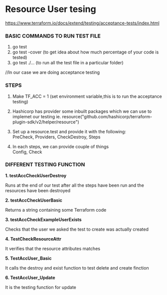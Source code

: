 # Resource User tesing

<https://www.terraform.io/docs/extend/testing/acceptance-tests/index.html>

### BASIC COMMANDS TO RUN TEST FILE

1. go test <br/>
2. go test -cover (to get idea about how much percentage of your code is tested) <br />
3. go test ./... (to run all the test file in a particular folder) <br />

//In our case we are doing acceptance testing <br />

### <strong> STEPS</strong>

1. Make TF_ACC = 1 (set environment variable,this is to run the acceptance testing) <br />

2. Hashicorp has provider some inbuilt packages which we can use to implemet our testing ie. resource("github.com/hashicorp/terraform-plugin-sdk/v2/helper/resource") <br />

3. Set up a resource.test and provide it with the following: <br />
PreCheck, Providers, CheckDestroy, Steps <br />

4. In each steps, we can provide couple of things <br /> Config, Check <br />


### DIFFERENT TESTING FUNCTION


<strong>1. testAccCheckUserDestroy</strong>

Runs at the end of our test after all the steps have been run and the resources have been destroyed <br />

<strong>2. testAccCheckUserBasic </strong>

Returns a string containing some Terraform code <br />

<strong>3. testAccCheckExampleUserExists </strong>

Checks that the user we asked the test to create was actually created <br />

<strong>4. TestCheckResourceAttr </strong>

It verifies that the resource attributes matches <br />

<strong>5. TestAccUser_Basic </strong>

It calls the destroy and exist function to test delete and create finction <br />

<strong>6. TestAccUser_Update</strong>

It is the testing function for update <br />
